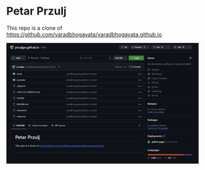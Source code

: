 # Petar Przulj

This repo is a clone of https://github.com/varadbhogayata/varadbhogayata.github.io

![alt text](image.png)